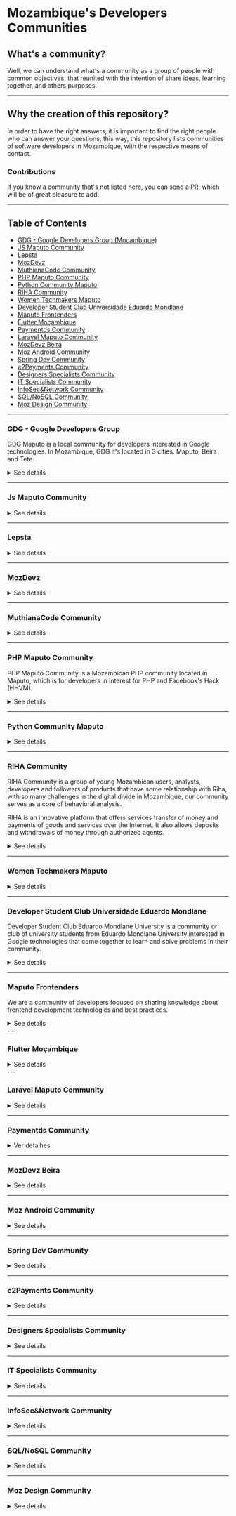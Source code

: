 # Mozambique's Developers Communities

## What's a community?

Well, we can understand what's a community as a group of people with common
objectives, that reunited with the intention of share ideas, learning together, and
others purposes.

---

## Why the creation of this repository?

In order to have the right answers, it is important to find the right people who can
answer your questions, this way, this repository lists communities of software
developers in Mozambique, with the respective means of contact.

### Contributions
If you know a community that's not listed here, you can send a PR, which will be of great pleasure to add.

---

## Table of Contents

* [GDG - Google Developers Group (Moçambique)](#GDG---Google-Developers-Group)
* [JS Maputo Community](#Js-Maputo-Community)
* [Lepsta](#Lepsta)
* [MozDevz](#MozDevz)
* [MuthianaCode Community](#MuthianaCode-Community)
* [PHP Maputo Community](#PHP-Maputo-Community)
* [Python Community Maputo](#Python-Community-Maputo)
* [RIHA Community](#RIHA-Community)
* [Women Techmakers Maputo](#Women-Techmakers-Maputo)
* [Developer Student Club Universidade Eduardo Mondlane](#developer-student-club-universidade-eduardo-mondlane)
* [Maputo Frontenders](#Maputo-Frontenders)
* [Flutter Moçambique](#flutter-moçambique)
* [Paymentds Community](#Paymentds-Community)
* [Laravel Maputo Community](#Laravel-Maputo-Community)
* [MozDevz Beira](#MozDevz-Beira)
* [Moz Android Community](#Moz-Android-Community)
* [Spring Dev Community](#Spring-Dev-Community)
* [e2Payments Community](#e2Payments-Community)
* [Designers Specialists Community](#Designers-Specialists-Community)
* [IT Specialists Community](#IT-Specialists-Community)
* [InfoSec&Network Community](#InfoSec&NetworkCommunity)
* [SQL/NoSQL Community](#SqlNoSQL-Community)
* [Moz Design Community](#Moz-Design-Community)

---

### GDG - Google Developers Group

GDG Maputo is a local community for developers interested in Google technologies.
In Mozambique, GDG it's located in 3 cities: Maputo, Beira and Tete.

<details>

  <summary>See details</summary>
  Contacts

1. [GDG Maputo](https://gdg.community.dev/gdg-maputo/)
2. [GDG Beira](https://gdg.community.dev/gdg-beira/)
3. [GDG Tete](https://gdg.community.dev/gdg-tete/)
4. [Grupo do Facebook (Maputo)](https://pt-br.facebook.com/groups/gdgmaputo/)
5. [Medium](https://medium.com/android-dev-moz)

</details>

---

### Js Maputo Community

<details>
  <summary>See details</summary>
   Contacts

1. [Whatsapp](https://chat.whatsapp.com/1ZXaVqxGSM99MbMbnqPtur)

</details>

---

### Lepsta

<details>
  <summary>See details</summary>
  Contacts

1. [Meetup](https://www.meetup.com/pt-BR/Lepsta-Developers-Maputo/)


</details>

---

### MozDevz

<details>
  <summary>See details</summary>
   Contacts

1. [Facebook](https://www.facebook.com/mozdevz/)
2. [Meetup](https://www.meetup.com/pt-BR/Mozdevz/)
3. [Telegram](https://t.me/MozDevz)

</details>

---

### MuthianaCode Community

<details>
  <summary>See details</summary>
   Contacts


1. [Facebook](https://www.facebook.com/muthianacode/)
2. [Whatsapp](https://chat.whatsapp.com/0Cm3XN6P6KNCAigPCJwpuo)
3. [Instagram](https://www.instagram.com/muthianacode/)


</details>

---

### PHP Maputo Community

PHP Maputo Community is a Mozambican PHP community located in Maputo, which is for
developers in interest for PHP and Facebook's Hack (HHVM).

<details>
  <summary>See details</summary>
   Contacts

1. [WhatsApp](https://chat.whatsapp.com/ILHtN728Hhp1St5Ag9eDji)

</details>

---

### Python Community Maputo

<details>
  <summary>See details</summary>
   Contacts

1. [Whatsapp](https://chat.whatsapp.com/Lqlzo70Im7B8DzXLWWFKsX)

</details>

---

### RIHA Community

RIHA Community is a group of young Mozambican users, analysts,
developers and followers of products that have some relationship with Riha,
with so many challenges in the digital divide in Mozambique,
our community serves as a core of behavioral analysis.

RIHA is an innovative platform that offers services
transfer of money and payments of goods and services over the Internet.
It also allows deposits and withdrawals of money through authorized agents.

<details>
  <summary>See details</summary>
  Contacts

1. [RIHA website](https://www.riha.co.mz)
2. [WhatsApp](https://chat.whatsapp.com/DRNbVPySnZS5snQH6RgdH6)
</details>

---

### Women Techmakers Maputo

<details>
  <summary>See details</summary>
   Contacts

1. [Whatsapp](https://chat.whatsapp.com/5LiLKX509TlBQwkSN1bXqH)
</details>

---

### Developer Student Club Universidade Eduardo Mondlane

Developer Student Club Eduardo Mondlane University is a community or club of university students from Eduardo Mondlane University interested in Google technologies that come together to learn and solve problems in their community.

<details>
  <summary>See details</summary>
  Contacts

1. [DSC Community dev](https://dsc.community.dev/eduardo-mondlane-university/)
2. [Whatsapp](https://chat.whatsapp.com/GbffWZoduIV6N8Q41u25Ax)
3. [Twitter](https://twitter.com/dscuem)
4. [Instagram](https://www.instagram.com/dscuem/)
</details>


---
### Maputo Frontenders

We are a community of developers focused on sharing knowledge about frontend development technologies and best practices.

<details>
  <summary>See details</summary>
  Contacts

- [ Maputo Frontenders Community ](https://bit.ly/MptFrontenders)
- [Whatsapp](https://bit.ly/MFrontendersWhatsApp)
- [Twitter](https://bit.ly/MFrontendersTwitter)
- [Instagram](https://bit.ly/InstaMptFrontenders)
- [LinkedIn](https://bit.ly/MFrontendersLinkedIn)
- [YouTube](https://bit.ly/YTmptFrontenders)

</details>
---

### Flutter Moçambique

<details>
  <summary>See details</summary>
  Contacts

- [Telegram](https://t.me/FlutterMoz)
- [Whatsapp](https://chat.whatsapp.com/LDCa69V6G6m2EPvHlLEjiz)

</details>
---

### Laravel Maputo Community

<details>
  <summary>See details</summary>
  Contacts

1. [Whatsapp](https://chat.whatsapp.com/BBsDgZGoLZmBEyVXZS8fy2z)

</details>

---
### Paymentds Community

<details>
  <summary>Ver detalhes</summary>
  Contacts

1. [Whatsapp](https://chat.whatsapp.com/CsmpKskbaFK1dOzVhJXkGh)

</details>

---

### MozDevz Beira

<details>
  <summary>See details</summary>
  Contacts

1. [Whatsapp](https://chat.whatsapp.com/HE0iKdQxFDNGC6FBzVdnz0)

</details>

---

### Moz Android Community

<details>
  <summary>See details</summary>
  Contacts

- [Whatsapp](https://chat.whatsapp.com/DnVITB50TX8IkB7rfyzKlL)

</details>

---

### Spring Dev Community

<details>
  <summary>See details</summary>
  Contacts

- [Whatsapp](https://chat.whatsapp.com/DCLlfZx6sVn7gl8uuxBsyv)

</details>

---

### e2Payments Community

<details>
  <summary>See details</summary>
  Contacts

- [Whatsapp](https://chat.whatsapp.com/H3yb0KLD3IO50e1lyDBtwd)

</details>

---

### Designers Specialists Community

<details>
  <summary>See details</summary>
  Contacts

- [Whatsapp](https://chat.whatsapp.com/FNTCgUqwz2jE3hIAzT2iN0)

</details>

---

### IT Specialists Community

<details>
  <summary>See details</summary>
  Contacts

- [Whatsapp](https://chat.whatsapp.com/JBCNS1jwWRo9oQeM7JZVQL)

</details>

---

### InfoSec&Network Community

<details>
  <summary>See details</summary>
  Contacts

- [Whatsapp](https://chat.whatsapp.com/J7GKuiE4UmwBmbYVFlqDPB)

</details>

---

### SQL/NoSQL Community

<details>
  <summary>See details</summary>
  Contacts

- [Whatsapp](https://chat.whatsapp.com/Be3yI9OJ6i9HnBKyXka3ed)

</details>

---

### Moz Design Community

<details>
  <summary>See details</summary>
  Contacts

- [Whatsapp](https://chat.whatsapp.com/CXbVO4sq6Sx9VQW9jOG6cd)

</details>
